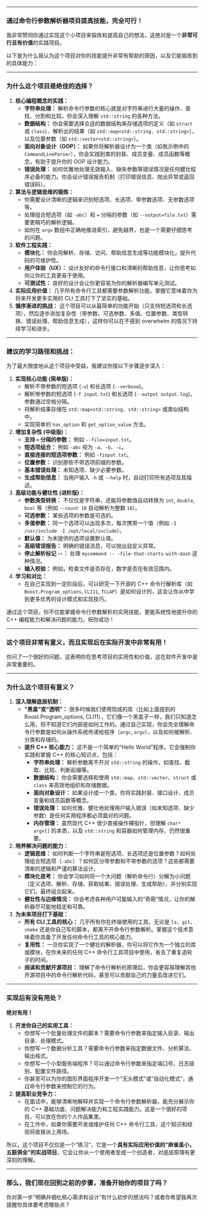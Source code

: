 ------

### 通过命令行参数解析器项目提高技能，完全可行！

我非常赞同你通过实现这个小项目来锻炼和提高自己的想法，这绝对是一个**非常可行且有价值**的实践项目。

以下是为什么我认为这个项目对你的技能提升非常有帮助的原因，以及它能锻炼到的具体能力：

------

### 为什么这个项目是绝佳的选择？

1. **核心编程概念的实践：**
   - **字符串处理：** 解析命令行参数的核心就是对字符串进行大量的操作、查找、分割和比较。你会深入理解 `std::string` 的各种方法。
   - **数据结构：** 你会需要选择合适的数据结构来存储选项的定义（如 `struct` 或 `class`）、解析出的结果（如 `std::map<std::string, std::string>`），以及位置参数（如 `std::vector<std::string>`）。
   - **面向对象设计（OOP）：** 如果你将解析器设计为一个类（如我示例中的 `CommandLineParser`），你会实践到类的封装、成员变量、成员函数等概念，有助于提升你的 OOP 设计能力。
   - **错误处理：** 如何优雅地处理无效输入、缺失参数等错误情况是任何健壮程序必备的能力。你会设计错误报告机制（打印错误信息、抛出异常或返回错误码）。
2. **算法与逻辑思维的锻炼：**
   - 你需要设计清晰的逻辑来识别短选项、长选项、带参数选项、无参数选项等。
   - 处理组合短选项（如 `-abc`）和 `=` 分隔的参数（如 `--output=file.txt`）需要更精巧的解析逻辑。
   - 如何在 `argv` 数组中正确地推进索引，避免越界，也是一个需要仔细思考的问题。
3. **软件工程实践：**
   - **模块化：** 你会将解析、存储、访问、帮助信息生成等功能模块化，提升代码的可维护性。
   - **用户体验（UX）：** 设计友好的命令行接口和清晰的帮助信息，让你思考如何让你的工具更易于使用。
   - **可测试性：** 良好的设计会让你更容易为你的解析器编写单元测试。
4. **实际应用价值：** 几乎所有命令行工具都需要参数解析功能。掌握它意味着你为将来开发更多实用的 CLI 工具打下了坚实的基础。
5. **循序渐进的挑战：** 这个项目可以从最简单的功能开始（只支持短选项和长选项），然后逐步添加复杂性（带参数、可选参数、多值、位置参数、类型转换、错误处理、帮助信息生成），这样你可以在不感到 overwhelm 的情况下持续学习和进步。

------

### 建议的学习路径和挑战：

为了最大限度地从这个项目中受益，我建议你按以下步骤逐步深入：

1. **实现核心功能 (简单版)：**
   - 解析不带参数的短选项 (`-v`) 和长选项 (`--verbose`)。
   - 解析带参数的短选项 (`-f input.txt`) 和长选项 (`--output output.log`)，参数通过空格分隔。
   - 将解析结果存储在 `std::map<std::string, std::string>` 或类似结构中。
   - 实现简单的 `has_option` 和 `get_option_value` 方法。
2. **增加复杂性 (中级版)：**
   - **支持 `=` 分隔的参数：** 例如 `--file=input.txt`。
   - **短选项组合：** 例如 `-abc` 视为 `-a`、`-b`、`-c`。
   - **直接连接的短选项参数：** 例如 `-finput.txt`。
   - **位置参数：** 识别那些不带选项前缀的参数。
   - **基本错误处理：** 未知选项、缺少必要参数。
   - **生成帮助信息：** 当用户输入 `-h` 或 `--help` 时，自动打印所有选项及其描述。
3. **高级功能与健壮性 (进阶版)：**
   - **参数类型转换：** 不仅仅是字符串，还能将参数值自动转换为 `int`, `double`, `bool` 等（例如 `--count 10` 自动解析为整数 `10`）。
   - **可选参数：** 某些选项的参数是可选的。
   - **多值参数：** 同一个选项可以出现多次，每次携带一个值（例如 `-I /usr/include -I /opt/local/include`）。
   - **默认值：** 为未提供的选项设置默认值。
   - **高级错误报告：** 明确的错误消息，可以抛出自定义异常。
   - **停止解析标记 `--`：** 处理 `mycommand -- -file-that-starts-with-dash` 这种情况。
   - **输入校验：** 例如，检查文件是否存在，数字是否在有效范围内。
4. **学习和对比：**
   - 在自己实现到一定阶段后，可以研究一下开源的 C++ 命令行解析库（如 `Boost.Program_options`, `CLI11`, `TCLAP`）是如何设计的，这会让你从中学到更多优秀的设计模式和实现技巧。

通过这个项目，你不仅能掌握命令行参数解析的实用技能，更能系统性地提升你的 C++ 编程能力和解决问题的能力。祝你成功！





------

### 这个项目非常有意义，而且实现后在实际开发中非常有用！

你问了一个很好的问题，这表明你在思考项目的实用性和价值，这在软件开发中是非常重要的。

------

### 为什么这个项目有意义？

1. **深入理解底层机制：**
   - **“黑盒”变“透明”：** 很多时候我们使用现成的库（比如上面提到的 Boost.Program_options, CLI11），它们像一个黑盒子一样，我们只知道怎么用，但不知道它们内部是如何工作的。通过自己实现，你会完全理解命令行参数是如何从操作系统传递给程序（`argc`, `argv`），以及如何被解析、分类和存储的。
   - **提升 C++ 核心能力：** 这不是一个简单的“Hello World”程序。它会强制你实践和掌握 C++ 的核心知识点，包括：
     - **字符串处理：** 解析参数离不开对 `std::string` 的操作，如查找、截取、比较、判断前缀等。
     - **数据结构：** 你会需要选择和使用 `std::map`、`std::vector`、`struct` 或 `class` 来高效地组织和存储数据。
     - **面向对象设计：** 如果设计成一个类，你将实践封装、接口设计、成员变量和成员函数等概念。
     - **错误处理：** 如何优雅、健壮地处理用户输入错误（如未知选项、缺少参数）是任何实用程序都必须面对的问题。
     - **内存管理：** 虽然现代 C++ 很少直接操作裸指针，但理解 `char* argv[]` 的本质，以及 `std::string` 和容器如何管理内存，仍然很重要。
2. **培养解决问题的能力：**
   - **逻辑思维：** 如何判断一个字符串是短选项、长选项还是位置参数？如何处理组合短选项（`-abc`）？如何区分带参数和不带参数的选项？这些都需要清晰的逻辑和严谨的算法设计。
   - **模块化思考：** 你会学习如何将一个大问题（解析命令行）分解为小问题（定义选项、解析、存储、获取结果、错误处理、生成帮助），并分别实现它们，最终组合起来。
   - **健壮性与边缘情况：** 你会考虑各种用户可能输入的“奇葩”情况，让你的解析器尽可能地稳定和可靠。
3. **为未来项目打下基础：**
   - **所有 CLI 工具的核心：** 几乎所有你在终端使用的工具，无论是 `ls`、`git`、`cmake` 还是你自己写的脚本，都离不开命令行参数解析。掌握这个技术意味着你具备了开发任何命令行工具的核心能力。
   - **复用性：** 一旦你实现了一个健壮的解析器，你可以将它作为一个独立的库或模块，在你未来的任何 C++ 命令行工具项目中使用，省去了重复造轮子的时间。
   - **阅读和贡献开源项目：** 理解了命令行解析的原理后，你会更容易理解其他开源项目中的命令行解析代码，甚至可以贡献自己的力量去改进它们。

------

### 实现后有没有用处？

**绝对有用！**

1. **开发你自己的实用工具：**
   - 你想写一个批量处理文件的脚本？需要命令行参数来指定输入目录、输出目录、处理模式。
   - 你想写一个数据分析工具？需要命令行参数来指定数据文件、分析算法、输出格式。
   - 你想写一个小型服务端程序？可以通过命令行参数来指定端口号、日志级别、配置文件路径。
   - 你甚至可以为你的图形界面程序开发一个“无头模式”或“自动化模式”，通过命令行参数来控制它的行为。
2. **提高职业竞争力：**
   - 在面试中，能够清晰地解释并实现一个命令行参数解析器，能充分展示你的 C++ 基础功底、问题解决能力和工程实践能力。这是一个很好的项目，可以放在你的个人作品集里。
   - 在工作中，如果你需要开发或维护任何 C++ 命令行工具，这个知识和经验将直接派上用场。

所以，这个项目不仅仅是一个“练习”，它是一个**具有实际应用价值的“麻雀虽小，五脏俱全”的实战项目**。它会让你从一个使用者变成一个创造者，对底层原理有更深刻的理解。

------

### 那么，我们现在回到之前的步骤，准备开始你的项目了吗？

你对第一步“明确并细化核心需求和设计”有什么初步的想法吗？或者你希望我再次提醒你具体要考虑哪些点？